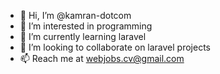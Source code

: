 - 👋 Hi, I’m @kamran-dotcom
- 👀 I’m interested in programming
- 🌱 I’m currently learning laravel
- 💞️ I’m looking to collaborate on laravel projects
- 📫 Reach me at webjobs.cv@gmail.com

<!---
kamran-dotcom/kamran-dotcom is a ✨ special ✨ repository because its `README.md` (this file) appears on your GitHub profile.
You can click the Preview link to take a look at your changes.
--->
